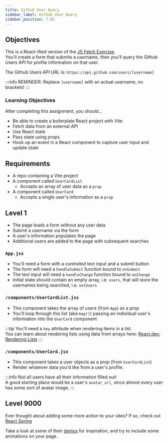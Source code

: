 ```yaml
---
title: Github User Query
sidebar_label: Github User Query
sidebar_position: 7.03
---
```


<!-- markdownlint-disable no-inline-html -->

## Objectives

This is a React-ified version of the [JS Fetch Exercise](/docs/exercises/js-fetch-practice/).
<br/>You'll create a form that submits a username, then you'll query the Github Users API for profile information on that user.

The Github Users API URL is: `https://api.github.com/users/[username]`

:::info
REMINDER: Replace `[username]` with an actual username, no brackets!
:::

### Learning Objectives

After completing this assignment, you should...

- Be able to create a boilerplate React project with Vite
- Fetch data from an external API
- Use React state
- Pass state using props
- Hook up an event in a React component to capture user input and update state

## Requirements

- A repo containing a Vite project
- A component called `UserCardList`
  - Accepts an array of user data as a `prop`
- A component called `UserCard`
  - Accepts a single user's information as a `prop`

## Level 1

- The page loads a form without any user data
- Submit a username via the form
- A user's information populates the page
- Additional users are added to the page with subsequent searches

### `App.jsx`

- You'll need a form with a _controlled_ text input and a submit button
- The form will need a `handleSubmit` function bound to `onSubmit`
- The text input will need a `handleChange` function bound to `onChange`
- Initial state should contain an empty array, i.e. `users`, that will store the usernames being searched, i.e. `setUsers`

### `/components/UserCardList.jsx`

- This component takes the array of users (from `App`) as a prop
- You'll loop through this list (aka `map()`) passing an individual user's information into the `UserCard` component

:::tip
You'll need a `key` attribute when rendering items in a list.
<br/>You can learn about rendering lists using data from arrays here: [React.dev: Rendering Lists](https://react.dev/learn/rendering-lists)
:::

### `/components/UserCard.jsx`

- This component takes a user objects as a prop (from `UserCardList`)
- Render whatever data you'd like from a user's profile.

:::info
Not all users have all their information filled out!
<br/>A good starting place would be a user's `avatar_url`, since almost every user has some sort of avatar image.
:::

## Level 9000

Ever thought about adding some more action to your sites? If so, check out [React Spring](https://www.react-spring.dev/)

Take a look at some of their [demos](https://www.react-spring.dev/examples) for inspiration, and try to include some animations on your page.
